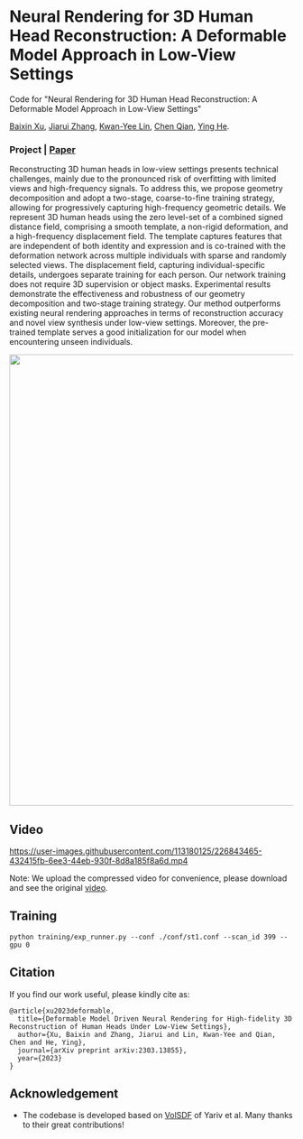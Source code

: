 # Neural Rendering for 3D Human Head Reconstruction: A Deformable Model Approach in Low-View Settings
Code for "Neural Rendering for 3D Human Head Reconstruction: A Deformable Model Approach in Low-View Settings"

[Baixin Xu](https://xubaixinxbx.github.io/), [Jiarui Zhang](https://github.com/xubaixinxbx/3dheads), [Kwan-Yee Lin](https://kwanyeelin.github.io/), [Chen Qian](https://scholar.google.com/citations?user=AerkT0YAAAAJ&hl=zh-CN), [Ying He](https://personal.ntu.edu.sg/yhe/).

### Project | [Paper](https://arxiv.org/abs/2303.13855)

Reconstructing 3D human heads in low-view settings presents  technical challenges, mainly due to the pronounced risk of overfitting with limited views and high-frequency signals. To address this, we propose geometry decomposition and adopt a two-stage, coarse-to-fine training strategy, allowing for progressively capturing high-frequency geometric details. We represent 3D human heads using the zero level-set of a combined signed distance field, comprising a smooth template, a non-rigid deformation, and a high-frequency displacement field. The template captures features that are independent of both identity and expression and is co-trained with the deformation network across multiple individuals with sparse and randomly selected views. The displacement field, capturing individual-specific details, undergoes separate training for each person. Our network training does not require 3D supervision or object masks. Experimental results demonstrate the effectiveness and robustness of our geometry decomposition and two-stage training strategy. Our method outperforms existing neural rendering approaches in terms of reconstruction accuracy and novel view synthesis under low-view settings. Moreover, the pre-trained template serves a good initialization for our model when encountering unseen individuals. 

<img src='./misc/arch_pipeline.png' width=800>

## Video

<!-- <video controls src="./misc/video_compress.mp4"></video> -->



https://user-images.githubusercontent.com/113180125/226843465-432415fb-6ee3-44eb-930f-8d8a185f8a6d.mp4





Note: We upload the compressed video for convenience, please download and see the original [video](https://github.com/xubaixinxbx/High-fidelity-3D-Reconstruction-of-Human-Heads/tree/main/misc).

## Training
```
python training/exp_runner.py --conf ./conf/st1.conf --scan_id 399 --gpu 0 
```

## Citation

If you find our work useful, please kindly cite as:
```
@article{xu2023deformable,
  title={Deformable Model Driven Neural Rendering for High-fidelity 3D Reconstruction of Human Heads Under Low-View Settings},
  author={Xu, Baixin and Zhang, Jiarui and Lin, Kwan-Yee and Qian, Chen and He, Ying},
  journal={arXiv preprint arXiv:2303.13855},
  year={2023}
}
```

## Acknowledgement
* The codebase is developed based on [VolSDF](https://github.com/lioryariv/volsdf) of Yariv et al. Many thanks to their great contributions!
